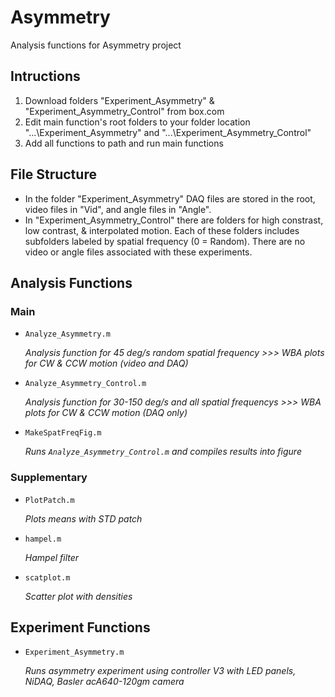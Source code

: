 # Asymmetry

Analysis functions for Asymmetry project

## Intructions
1. Download folders "Experiment_Asymmetry" & "Experiment_Asymmetry_Control" from box.com
2. Edit main function's root folders to your folder location "...\Experiment_Asymmetry" and "...\Experiment_Asymmetry_Control"
3. Add all functions to path and run main functions

## File Structure
* In the folder "Experiment_Asymmetry" DAQ files are stored in the root, video files in "Vid", and angle files in "Angle".
* In "Experiment_Asymmetry_Control" there are folders for high constrast, low contrast, & interpolated motion. Each of these folders includes subfolders labeled by spatial frequency (0 = Random). There are no video or angle files associated with these experiments.

## Analysis Functions
### Main

* ```Analyze_Asymmetry.m```

	*Analysis function for 45 deg/s random spatial frequency >>> WBA plots for CW & CCW motion (video and DAQ)*
	
* ```Analyze_Asymmetry_Control.m```

	*Analysis function for 30-150 deg/s and all spatial frequencys >>> WBA plots for CW & CCW motion (DAQ only)*
	
* ```MakeSpatFreqFig.m```

	*Runs ```Analyze_Asymmetry_Control.m``` and compiles results into figure*
	
### Supplementary

* ```PlotPatch.m```

	*Plots means with STD patch*

* ```hampel.m```

	*Hampel filter*

* ```scatplot.m```

	*Scatter plot with densities*
	
## Experiment Functions

* ```Experiment_Asymmetry.m```

	*Runs asymmetry experiment using controller V3 with LED panels, NiDAQ, Basler acA640-120gm camera*
